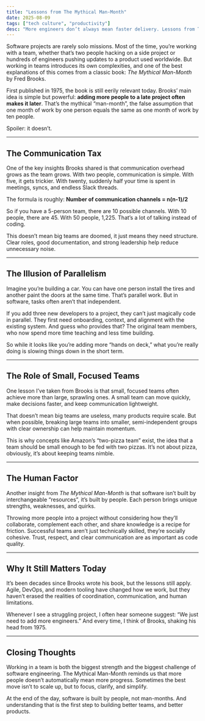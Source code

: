 ```yaml
---
title: "Lessons from The Mythical Man-Month"
date: 2025-08-09
tags: ["tech culture", "productivity"]
desc: "More engineers don’t always mean faster delivery. Lessons from The Mythical Man-Month on teamwork, communication & building software."
---
```


Software projects are rarely solo missions. Most of the time, you’re working with a team, whether that’s two people hacking on a side project or hundreds of engineers pushing updates to a product used worldwide. But working in teams introduces its own complexities, and one of the best explanations of this comes from a classic book: *The Mythical Man-Month* by Fred Brooks.

First published in 1975, the book is still eerily relevant today. Brooks’ main idea is simple but powerful: **adding more people to a late project often makes it later**. That’s the mythical “man-month”, the false assumption that one month of work by one person equals the same as one month of work by ten people.

Spoiler: it doesn’t.

---

## The Communication Tax

One of the key insights Brooks shared is that communication overhead grows as the team grows. With two people, communication is simple. With five, it gets trickier. With twenty, suddenly half your time is spent in meetings, syncs, and endless Slack threads.

The formula is roughly:
**Number of communication channels = n(n-1)/2**

So if you have a 5-person team, there are 10 possible channels. With 10 people, there are 45. With 50 people, 1,225. That’s a lot of talking instead of coding.

This doesn’t mean big teams are doomed, it just means they need structure. Clear roles, good documentation, and strong leadership help reduce unnecessary noise.

---

## The Illusion of Parallelism

Imagine you’re building a car. You can have one person install the tires and another paint the doors at the same time. That’s parallel work. But in software, tasks often aren’t that independent.

If you add three new developers to a project, they can’t just magically code in parallel. They first need onboarding, context, and alignment with the existing system. And guess who provides that? The original team members, who now spend more time teaching and less time building.

So while it looks like you’re adding more “hands on deck,” what you’re really doing is slowing things down in the short term.

---

## The Role of Small, Focused Teams

One lesson I’ve taken from Brooks is that small, focused teams often achieve more than large, sprawling ones. A small team can move quickly, make decisions faster, and keep communication lightweight.

That doesn’t mean big teams are useless, many products require scale. But when possible, breaking large teams into smaller, semi-independent groups with clear ownership can help maintain momentum.

This is why concepts like Amazon’s “two-pizza team” exist, the idea that a team should be small enough to be fed with two pizzas. It’s not about pizza, obviously,  it’s about keeping teams nimble.

---

## The Human Factor

Another insight from *The Mythical Man-Month* is that software isn’t built by interchangeable “resources”, it’s built by people. Each person brings unique strengths, weaknesses, and quirks.

Throwing more people into a project without considering how they’ll collaborate, complement each other, and share knowledge is a recipe for friction. Successful teams aren’t just technically skilled,  they’re socially cohesive. Trust, respect, and clear communication are as important as code quality.

---

## Why It Still Matters Today

It’s been decades since Brooks wrote his book, but the lessons still apply. Agile, DevOps, and modern tooling have changed how we work, but they haven’t erased the realities of coordination, communication, and human limitations.

Whenever I see a struggling project, I often hear someone suggest: “We just need to add more engineers.” And every time, I think of Brooks, shaking his head from 1975.

---

## Closing Thoughts

Working in a team is both the biggest strength and the biggest challenge of software engineering. The Mythical Man-Month reminds us that more people doesn’t automatically mean more progress. Sometimes the best move isn’t to scale up, but to focus, clarify, and simplify.

At the end of the day, software is built by people, not man-months. And understanding that is the first step to building better teams, and better products.
